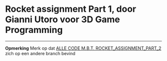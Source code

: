 <h1> Rocket assignment Part 1, door Gianni Utoro voor 3D Game Programming </h1>
<hr />
<b>Opmerking</b> Merk op dat <u> ALLE CODE M.B.T. ROCKET_ASSIGNMENT_PART_2 </U> zich op een andere branch bevind
